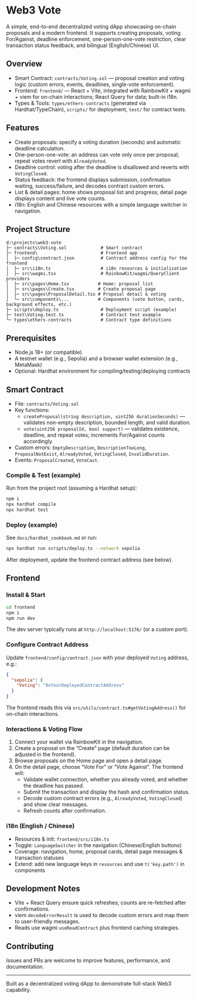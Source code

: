 # Web3 Vote

A simple, end-to-end decentralized voting dApp showcasing on-chain proposals and a modern frontend. It supports creating proposals, voting For/Against, deadline enforcement, one-person-one-vote restriction, clear transaction status feedback, and bilingual (English/Chinese) UI.

## Overview

- Smart Contract: `contracts/Voting.sol` — proposal creation and voting logic (custom errors, events, deadlines, single-vote enforcement).
- Frontend: `frontend/` — React + Vite, integrated with RainbowKit + wagmi + viem for on-chain interactions; React Query for data; built-in i18n.
- Types & Tools: `types/ethers-contracts` (generated via Hardhat/TypeChain), `scripts/` for deployment, `test/` for contract tests.

## Features

- Create proposals: specify a voting duration (seconds) and automatic deadline calculation.
- One-person-one-vote: an address can vote only once per proposal; repeat votes revert with `AlreadyVoted`.
- Deadline control: voting after the deadline is disallowed and reverts with `VotingClosed`.
- Status feedback: the frontend displays submission, confirmation waiting, success/failure, and decodes contract custom errors.
- List & detail pages: home shows proposal list and progress; detail page displays content and live vote counts.
- i18n: English and Chinese resources with a simple language switcher in navigation.

## Project Structure

```
d:\projects\web3-vote
├─ contracts\Voting.sol             # Smart contract
├─ frontend\                        # Frontend app
│  ├─ config\contract.json          # Contract address config for the frontend
│  ├─ src\i18n.ts                   # i18n resources & initialization
│  ├─ src\wagmi.tsx                 # RainbowKit/wagmi/QueryClient providers
│  ├─ src\pages\Home.tsx           # Home: proposal list
│  ├─ src\pages\Create.tsx         # Create proposal page
│  ├─ src\pages\ProposalDetail.tsx # Proposal detail & voting
│  └─ src\components\...           # Components (vote button, cards, background effects, etc.)
├─ scripts\deploy.ts                # Deployment script (example)
├─ test\Voting.test.ts              # Contract test example
└─ types\ethers-contracts           # Contract type definitions
```

## Prerequisites

- Node.js 18+ (or compatible)
- A testnet wallet (e.g., Sepolia) and a browser wallet extension (e.g., MetaMask)
- Optional: Hardhat environment for compiling/testing/deploying contracts

## Smart Contract

- File: `contracts/Voting.sol`
- Key functions:
  - `createProposal(string description, uint256 durationSeconds)` — validates non-empty description, bounded length, and valid duration.
  - `vote(uint256 proposalId, bool support)` — validates existence, deadline, and repeat votes; increments For/Against counts accordingly.
- Custom errors: `EmptyDescription`, `DescriptionTooLong`, `ProposalNotExist`, `AlreadyVoted`, `VotingClosed`, `InvalidDuration`.
- Events: `ProposalCreated`, `VoteCast`.

### Compile & Test (example)

Run from the project root (assuming a Hardhat setup):

```bash
npm i
npx hardhat compile
npx hardhat test
```

### Deploy (example)

See `docs/hardhat_cookbook.md` or run:

```bash
npx hardhat run scripts/deploy.ts --network sepolia
```

After deployment, update the frontend contract address (see below).

## Frontend

### Install & Start

```bash
cd frontend
npm i
npm run dev
```

The dev server typically runs at `http://localhost:5176/` (or a custom port).

### Configure Contract Address

Update `frontend/config/contract.json` with your deployed `Voting` address, e.g.:

```json
{
  "sepolia": {
    "Voting": "0xYourDeployedContractAddress"
  }
}
```

The frontend reads this via `src/utils/contract.ts#getVotingAddress()` for on-chain interactions.

### Interactions & Voting Flow

1. Connect your wallet via RainbowKit in the navigation.
2. Create a proposal on the “Create” page (default duration can be adjusted in the frontend).
3. Browse proposals on the Home page and open a detail page.
4. On the detail page, choose “Vote For” or “Vote Against”. The frontend will:
   - Validate wallet connection, whether you already voted, and whether the deadline has passed.
   - Submit the transaction and display the hash and confirmation status.
   - Decode custom contract errors (e.g., `AlreadyVoted`, `VotingClosed`) and show clear messages.
   - Refresh counts after confirmation.

### i18n (English / Chinese)

- Resources & init: `frontend/src/i18n.ts`
- Toggle: `LanguageSwitcher` in the navigation (Chinese/English buttons)
- Coverage: navigation, home, proposal cards, detail page messages & transaction statuses
- Extend: add new language keys in `resources` and use `t('key.path')` in components

## Development Notes

- Vite + React Query ensure quick refreshes; counts are re-fetched after confirmations.
- viem `decodeErrorResult` is used to decode custom errors and map them to user-friendly messages.
- Reads use wagmi `useReadContract` plus frontend caching strategies.

## Contributing

Issues and PRs are welcome to improve features, performance, and documentation.

---

Built as a decentralized voting dApp to demonstrate full-stack Web3 capability.
